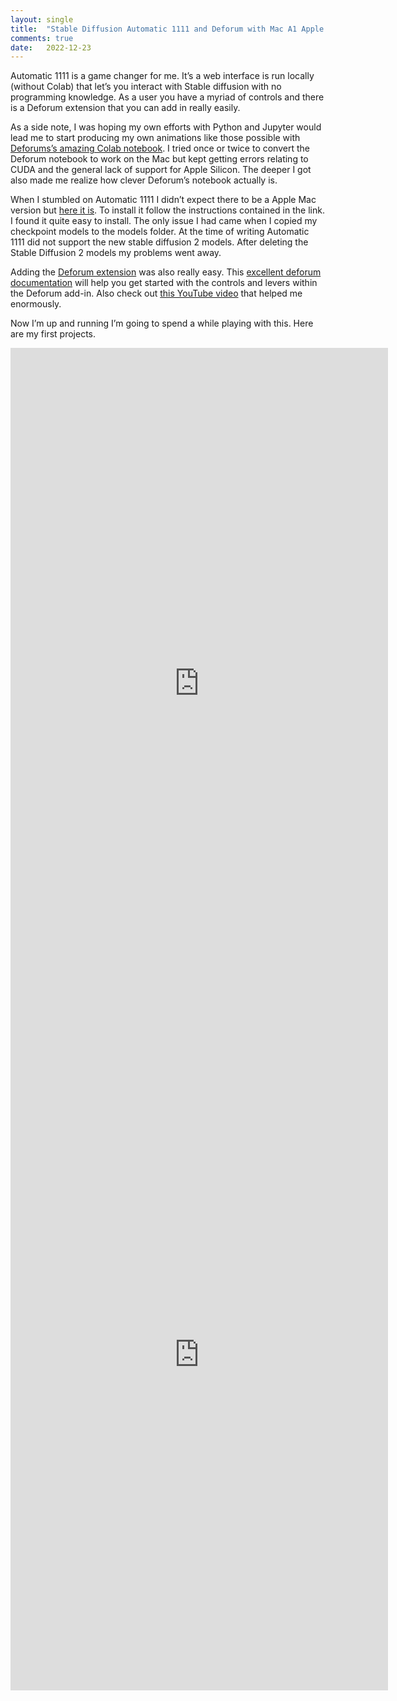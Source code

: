 ```yaml
---
layout: single
title:  "Stable Diffusion Automatic 1111 and Deforum with Mac A1 Apple Silicon"
comments: true
date:   2022-12-23
---
```


Automatic 1111 is a game changer for me.   It’s a web interface is run locally (without Colab) that let’s you interact with Stable diffusion with no programming knowledge.  As a user you have a myriad of controls and there is a Deforum extension that you can add in really easily.
 
As a side note, I was hoping my own efforts with Python and Jupyter would lead me to start producing my own animations like those possible with [Deforums’s amazing Colab notebook](https://colab.research.google.com/github/deforum/stable-diffusion/blob/main/Deforum_Stable_Diffusion.ipynb).  I tried once or twice to convert the Deforum notebook to work on the Mac but kept getting errors relating to CUDA and the general lack of support for Apple Silicon. The deeper I got also made me realize how clever Deforum’s notebook actually is.

When I stumbled on Automatic 1111 I didn’t expect there to be a Apple Mac version but [here it is](https://github.com/AUTOMATIC1111/stable-diffusion-webui/wiki/Installation-on-Apple-Silicon).  To install it follow the instructions contained in the link. I found it quite easy to install.  The only issue I had came when I copied my checkpoint models to the models folder.  At the time of writing Automatic 1111 did not support the new stable diffusion 2 models.  After deleting the Stable Diffusion 2 models my problems went away.

Adding the [Deforum extension](https://github.com/deforum-art/deforum-for-automatic1111-webui) was also really easy.  This [excellent deforum documentation](https://dreamingcomputers.com/deforum-stable-diffusion/deforum-stable-diffusion-settings/) will help you get started with the controls and levers within the Deforum add-in. Also check out [this YouTube video](https://youtu.be/R52hxnpNews) that helped me enormously.


Now I’m up and running I’m going to spend a while playing with this.  Here are my first projects.

<iframe width="604" height="1074" src="https://www.youtube.com/embed/Lln2AhtvbjQ" title="Taylor Swift Anti-hero AI Animation" frameborder="0" allow="accelerometer; autoplay; clipboard-write; encrypted-media; gyroscope; picture-in-picture" allowfullscreen></iframe>


<iframe width="604" height="1074" src="https://www.youtube.com/embed/swRHw_WOn3I" title="Blace Lace Bat AI Animation" frameborder="0" allow="accelerometer; autoplay; clipboard-write; encrypted-media; gyroscope; picture-in-picture" allowfullscreen></iframe>









